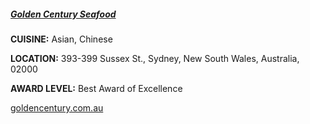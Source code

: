 <h5><a href="http://www.goldencentury.com.au" target="_blank" onclick="ga('send', 'event', 'OutBoundLinks', 'http://www.goldencentury.com.au', 'Golden Century Seafood');">Golden Century Seafood</a></h5>

**CUISINE:** Asian, Chinese

**LOCATION:** 393-399 Sussex St., Sydney, New South Wales, Australia, 02000

**AWARD LEVEL:** Best Award of Excellence

<a href="http://www.goldencentury.com.au" target="_blank" onclick="ga('send', 'event', 'OutBoundLinks', 'http://www.goldencentury.com.au', 'Golden Century Seafood');">goldencentury.com.au</a>
